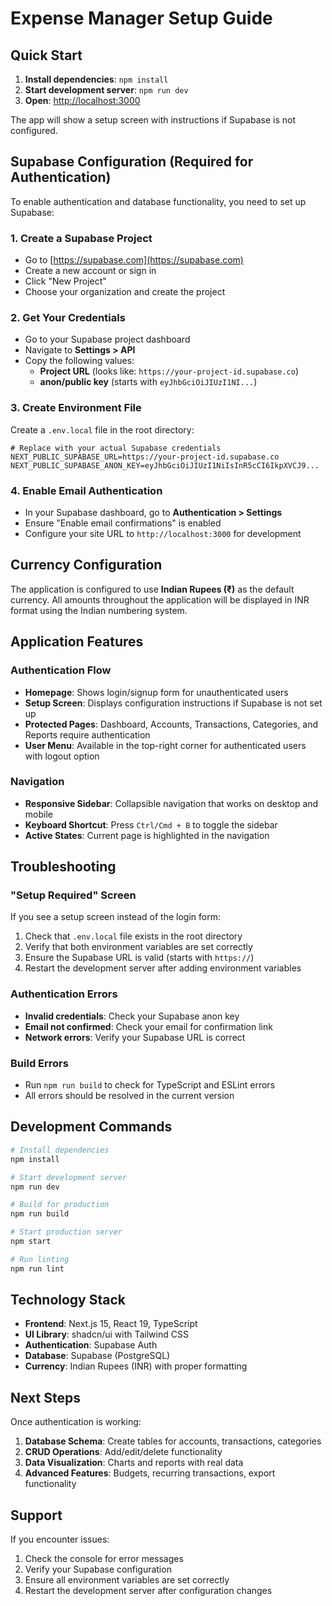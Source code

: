 # Expense Manager Setup Guide

## Quick Start

1. **Install dependencies**: `npm install`
2. **Start development server**: `npm run dev`
3. **Open**: [http://localhost:3000](http://localhost:3000)

The app will show a setup screen with instructions if Supabase is not configured.

## Supabase Configuration (Required for Authentication)

To enable authentication and database functionality, you need to set up Supabase:

### 1. Create a Supabase Project
- Go to [https://supabase.com](https://supabase.com)
- Create a new account or sign in
- Click "New Project"
- Choose your organization and create the project

### 2. Get Your Credentials
- Go to your Supabase project dashboard
- Navigate to **Settings > API**
- Copy the following values:
  - **Project URL** (looks like: `https://your-project-id.supabase.co`)
  - **anon/public key** (starts with `eyJhbGciOiJIUzI1NI...`)

### 3. Create Environment File
Create a `.env.local` file in the root directory:

```env
# Replace with your actual Supabase credentials
NEXT_PUBLIC_SUPABASE_URL=https://your-project-id.supabase.co
NEXT_PUBLIC_SUPABASE_ANON_KEY=eyJhbGciOiJIUzI1NiIsInR5cCI6IkpXVCJ9...
```

### 4. Enable Email Authentication
- In your Supabase dashboard, go to **Authentication > Settings**
- Ensure "Enable email confirmations" is enabled
- Configure your site URL to `http://localhost:3000` for development

## Currency Configuration

The application is configured to use **Indian Rupees (₹)** as the default currency. All amounts throughout the application will be displayed in INR format using the Indian numbering system.

## Application Features

### Authentication Flow
- **Homepage**: Shows login/signup form for unauthenticated users
- **Setup Screen**: Displays configuration instructions if Supabase is not set up
- **Protected Pages**: Dashboard, Accounts, Transactions, Categories, and Reports require authentication
- **User Menu**: Available in the top-right corner for authenticated users with logout option

### Navigation
- **Responsive Sidebar**: Collapsible navigation that works on desktop and mobile
- **Keyboard Shortcut**: Press `Ctrl/Cmd + B` to toggle the sidebar
- **Active States**: Current page is highlighted in the navigation

## Troubleshooting

### "Setup Required" Screen
If you see a setup screen instead of the login form:
1. Check that `.env.local` file exists in the root directory
2. Verify that both environment variables are set correctly
3. Ensure the Supabase URL is valid (starts with `https://`)
4. Restart the development server after adding environment variables

### Authentication Errors
- **Invalid credentials**: Check your Supabase anon key
- **Email not confirmed**: Check your email for confirmation link
- **Network errors**: Verify your Supabase URL is correct

### Build Errors
- Run `npm run build` to check for TypeScript and ESLint errors
- All errors should be resolved in the current version

## Development Commands

```bash
# Install dependencies
npm install

# Start development server
npm run dev

# Build for production
npm run build

# Start production server
npm start

# Run linting
npm run lint
```

## Technology Stack

- **Frontend**: Next.js 15, React 19, TypeScript
- **UI Library**: shadcn/ui with Tailwind CSS
- **Authentication**: Supabase Auth
- **Database**: Supabase (PostgreSQL)
- **Currency**: Indian Rupees (INR) with proper formatting

## Next Steps

Once authentication is working:

1. **Database Schema**: Create tables for accounts, transactions, categories
2. **CRUD Operations**: Add/edit/delete functionality
3. **Data Visualization**: Charts and reports with real data
4. **Advanced Features**: Budgets, recurring transactions, export functionality

## Support

If you encounter issues:
1. Check the console for error messages
2. Verify your Supabase configuration
3. Ensure all environment variables are set correctly
4. Restart the development server after configuration changes 